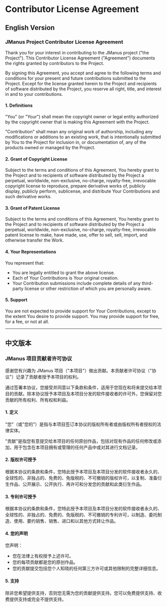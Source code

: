 # Contributor License Agreement

## English Version

### JManus Project Contributor License Agreement

Thank you for your interest in contributing to the JManus project ("the Project"). This Contributor License Agreement ("Agreement") documents the rights granted by contributors to the Project.

By signing this Agreement, you accept and agree to the following terms and conditions for your present and future contributions submitted to the Project. Except for the license granted herein to the Project and recipients of software distributed by the Project, you reserve all right, title, and interest in and to your contributions.

#### 1. Definitions

"You" (or "Your") shall mean the copyright owner or legal entity authorized by the copyright owner that is making this Agreement with the Project.

"Contribution" shall mean any original work of authorship, including any modifications or additions to an existing work, that is intentionally submitted by You to the Project for inclusion in, or documentation of, any of the products owned or managed by the Project.

#### 2. Grant of Copyright License

Subject to the terms and conditions of this Agreement, You hereby grant to the Project and to recipients of software distributed by the Project a perpetual, worldwide, non-exclusive, no-charge, royalty-free, irrevocable copyright license to reproduce, prepare derivative works of, publicly display, publicly perform, sublicense, and distribute Your Contributions and such derivative works.

#### 3. Grant of Patent License

Subject to the terms and conditions of this Agreement, You hereby grant to the Project and to recipients of software distributed by the Project a perpetual, worldwide, non-exclusive, no-charge, royalty-free, irrevocable patent license to make, have made, use, offer to sell, sell, import, and otherwise transfer the Work.

#### 4. Your Representations

You represent that:
- You are legally entitled to grant the above license.
- Each of Your Contributions is Your original creation.
- Your Contribution submissions include complete details of any third-party license or other restriction of which you are personally aware.

#### 5. Support

You are not expected to provide support for Your Contributions, except to the extent You desire to provide support. You may provide support for free, for a fee, or not at all.

---

## 中文版本

### JManus 项目贡献者许可协议

感谢您有兴趣为 JManus 项目（"本项目"）做出贡献。本贡献者许可协议（"协议"）记录了贡献者授予本项目的权利。

通过签署本协议，您接受并同意以下条款和条件，适用于您现在和将来提交给本项目的贡献。除本协议授予本项目及本项目分发的软件接收者的许可外，您保留对您贡献的所有权利、所有权和利益。

#### 1. 定义

"您"（或"您的"）是指与本项目签订本协议的版权所有者或由版权所有者授权的法律实体。

"贡献"是指您有意提交给本项目的任何原创作品，包括对现有作品的任何修改或添加，用于包含在本项目拥有或管理的任何产品中或对其进行文档记录。

#### 2. 版权许可授予

根据本协议的条款和条件，您特此授予本项目及本项目分发的软件接收者永久的、全球性的、非独占的、免费的、免版税的、不可撤销的版权许可，以复制、准备衍生作品、公开展示、公开执行、再许可和分发您的贡献和此类衍生作品。

#### 3. 专利许可授予

根据本协议的条款和条件，您特此授予本项目及本项目分发的软件接收者永久的、全球性的、非独占的、免费的、免版税的、不可撤销的专利许可，以制造、委托制造、使用、要约销售、销售、进口和以其他方式转让作品。

#### 4. 您的声明

您声明：
- 您在法律上有权授予上述许可。
- 您的每项贡献都是您的原创作品。
- 您的贡献提交包括您个人知晓的任何第三方许可或其他限制的完整详细信息。

#### 5. 支持

除非您希望提供支持，否则您无需为您的贡献提供支持。您可以免费提供支持、收费提供支持或完全不提供支持。
